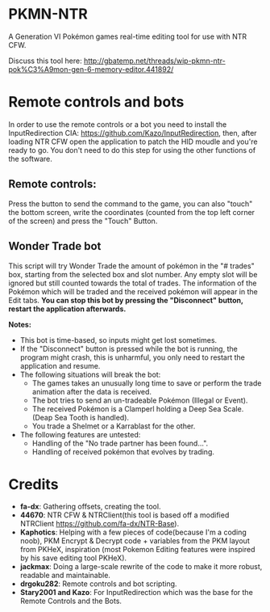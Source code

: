 # PKMN-NTR
A Generation VI Pokémon games real-time editing tool for use with NTR CFW.

Discuss this tool here: http://gbatemp.net/threads/wip-pkmn-ntr-pok%C3%A9mon-gen-6-memory-editor.441892/

# Remote controls and bots
In order to use the remote controls or a bot you need to install the InputRedirection CIA: https://github.com/Kazo/InputRedirection, then, after loading NTR CFW open the application to patch the HID moudle and you're ready to go. You don't need to do this step for using the other functions of the software.

## Remote controls:
Press the button to send the command to the game, you can also "touch" the bottom screen, write the coordinates (counted from the top left corner of the screen) and press the "Touch" Button.

## Wonder Trade bot
This script will try Wonder Trade the amount of pokémon in the "# trades" box, starting from the selected box and slot number. Any empty slot will be ignored but still counted towards the total of trades. The information of the Pokémon which will be traded and the received pokémon will appear in the Edit tabs. **You can stop this bot by pressing the "Disconnect" button, restart the application afterwards.**

**Notes:**
- This bot is time-based, so inputs might get lost sometimes.
- If the "Disconnect" button is pressed while the bot is running, the program might crash, this is unharmful, you only need to restart the application and resume.
- The following situations will break the bot:
  - The games takes an unusually long time to save or perform the trade animation after the data is received.
  - The bot tries to send an un-tradeable Pokémon (Illegal or Event).
  - The received Pokémon is a Clamperl holding a Deep Sea Scale. (Deap Sea Tooth is handled).
  - You trade a Shelmet or a Karrablast for the other.
- The following features are untested:
  - Handling of the "No trade partner has been found...".
  - Handling of received pokémon that evolves by trading.

# Credits
- **fa-dx**: Gathering offsets, creating the tool.
- **44670**: NTR CFW & NTRClient(this tool is based off a modified NTRClient https://github.com/fa-dx/NTR-Base).
- **Kaphotics**: Helping with a few pieces of code(because I'm a coding noob), PKM Encrypt & Decrypt code + variables from the PKM layout from PKHeX, inspiration (most Pokemon Editing features were inspired by his save editing tool PKHeX).
- **jackmax**: Doing a large-scale rewrite of the code to make it more robust, readable and maintainable.
- **drgoku282**: Remote controls and bot scripting.
- **Stary2001 and Kazo**: For InputRedirection which was the base for the Remote Controls and the Bots.
